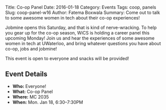 Title: Co-op Panel
Date: 2016-01-18
Category: Events
Tags: coop, panels
Slug: coop-panel-w16
Author: Fatema Boxwala
Summary: Come out to talk to some awesome women in tech about their co-op experiences!

Jobmine opens this Saturday, and that is kind of nerve-wracking. To help you
gear up for the co-op season, WiCS is holding a career panel this upcoming 
Monday! Join us and hear the experiences of some awesome women in tech at
UWaterloo, and bring whatever questions you have about co-op, jobs and jobmine!

This event is open to everyone and snacks will be provided!


## Event Details ##

+ **Who:** Everyone!
+ **What:** Co-op Panel
+ **Where:** MC 2035
+ **When:** Mon. Jan 18, 6:30&ndash;7:30PM
